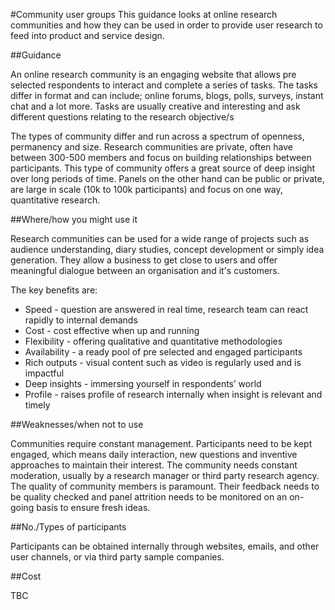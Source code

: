 #Community user groups
This guidance looks at online research communities and how they can be used in order to provide user research to feed into product and service design.

##Guidance

An online research community is an engaging website that allows pre selected respondents to interact and complete a series of tasks. The tasks differ in format and can include; online forums, blogs, polls, surveys, instant chat and a lot more. Tasks are usually creative and interesting and ask different questions relating to the research objective/s

The types of community differ and run across a spectrum of openness, permanency and size. Research communities are private, often have between 300-500 members and focus on building relationships between participants. This type of community offers a great source of deep insight over long periods of time. Panels on the other hand can be public or private, are large in scale (10k to 100k participants) and focus on one way, quantitative research.

##Where/how you might use it

Research communities can be used for a wide range of projects such as audience understanding, diary studies, concept development or simply idea generation. They allow a business to get close to users and offer meaningful dialogue between an organisation and it's customers.

The key benefits are:

* Speed - question are answered in real time, research team can react rapidly to internal demands
* Cost - cost effective when up and running 
* Flexibility - offering qualitative and quantitative methodologies
* Availability - a ready pool of pre selected and engaged participants
* Rich outputs - visual content such as video is regularly used and is impactful
* Deep insights - immersing yourself in respondents’ world
* Profile - raises profile of research internally when insight is relevant and timely

##Weaknesses/when not to use

Communities require constant management. Participants need to be kept engaged, which means daily interaction, new questions and inventive approaches to maintain their interest. The community needs constant moderation, usually by a research manager or third party research agency. The quality of community members is paramount. Their feedback needs to be quality checked and panel attrition needs to be monitored on an on-going basis to ensure fresh ideas. 

##No./Types of participants

Participants can be obtained internally through websites, emails, and other user channels, or via third party sample companies.

##Cost

TBC
